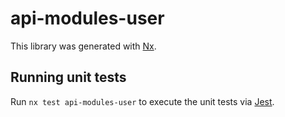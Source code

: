 # api-modules-user

This library was generated with [Nx](https://nx.dev).

## Running unit tests

Run `nx test api-modules-user` to execute the unit tests via [Jest](https://jestjs.io).
